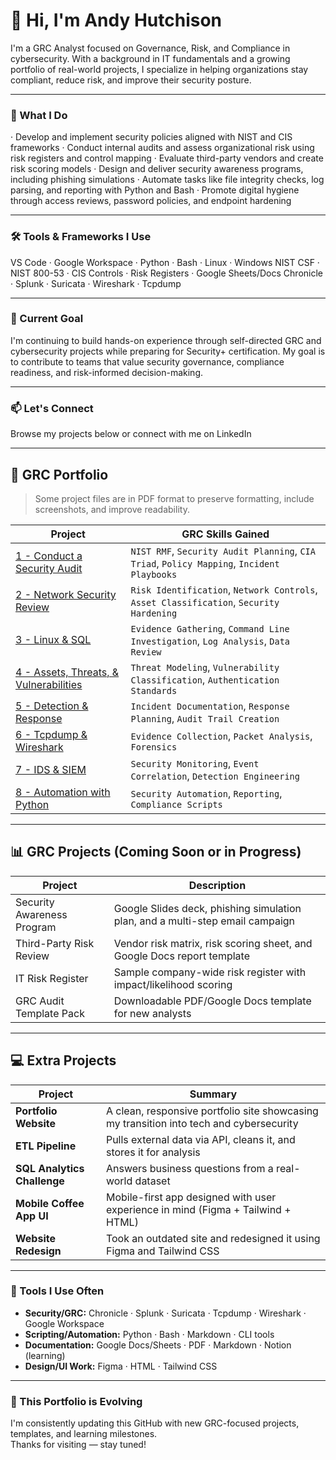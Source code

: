 # 👋 Hi, I'm Andy Hutchison

I'm a GRC Analyst focused on Governance, Risk, and Compliance in cybersecurity. With a background in IT fundamentals and a growing portfolio of real-world projects, I specialize in helping organizations stay compliant, reduce risk, and improve their security posture.

---

### 🔐 What I Do

· Develop and implement security policies aligned with NIST and CIS frameworks
· Conduct internal audits and assess organizational risk using risk registers and control mapping
· Evaluate third-party vendors and create risk scoring models
· Design and deliver security awareness programs, including phishing simulations
· Automate tasks like file integrity checks, log parsing, and reporting with Python and Bash
· Promote digital hygiene through access reviews, password policies, and endpoint hardening

---

### 🛠️ Tools & Frameworks I Use

VS Code · Google Workspace · Python · Bash · Linux · Windows
NIST CSF · NIST 800-53 · CIS Controls · Risk Registers · Google Sheets/Docs
Chronicle · Splunk · Suricata · Wireshark · Tcpdump

---

### 🚀 Current Goal

I'm continuing to build hands-on experience through self-directed GRC and cybersecurity projects while preparing for Security+ certification. My goal is to contribute to teams that value security governance, compliance readiness, and risk-informed decision-making.

---

### 📫 Let's Connect

Browse my projects below or connect with me on LinkedIn

---

## 🧠 GRC Portfolio

> Some project files are in PDF format to preserve formatting, include screenshots, and improve readability.

| Project | GRC Skills Gained |
|--------|-------------------|
| [1 - Conduct a Security Audit](https://github.com/Andy-Hutch/Andy-Hutch/tree/main/1%20-%20Conduct%20an%20Audit) | `NIST RMF`, `Security Audit Planning`, `CIA Triad`, `Policy Mapping`, `Incident Playbooks` |
| [2 - Network Security Review](https://github.com/Andy-Hutch/Andy-Hutch/tree/main/2%20-%20Network%20Security) | `Risk Identification`, `Network Controls`, `Asset Classification`, `Security Hardening` |
| [3 - Linux & SQL](https://github.com/Andy-Hutch/Andy-Hutch/tree/main/3%20-%20Linux%20%26%20SQL) | `Evidence Gathering`, `Command Line Investigation`, `Log Analysis`, `Data Review` |
| [4 - Assets, Threats, & Vulnerabilities](https://github.com/Andy-Hutch/Andy-Hutch/tree/main/4%20-%20Assets%20%26%20Threats%20%20%26%20Vulnerabilities) | `Threat Modeling`, `Vulnerability Classification`, `Authentication Standards` |
| [5 - Detection & Response](https://github.com/Andy-Hutch/Andy-Hutch/tree/main/5%20-%20Detection%20%26%20response) | `Incident Documentation`, `Response Planning`, `Audit Trail Creation` |
| [6 - Tcpdump & Wireshark](https://github.com/Andy-Hutch/Andy-Hutch/tree/main/6%20-%20Tcpdump%20%26%20Wireshark) | `Evidence Collection`, `Packet Analysis`, `Forensics` |
| [7 - IDS & SIEM](https://github.com/Andy-Hutch/Andy-Hutch/tree/main/7%20-%20IDS%20%26%20SIEM) | `Security Monitoring`, `Event Correlation`, `Detection Engineering` |
| [8 - Automation with Python](https://github.com/Andy-Hutch/Andy-Hutch/tree/main/8%20-%20Automation%20with%20Python) | `Security Automation`, `Reporting`, `Compliance Scripts` |

---

## 📊 GRC Projects (Coming Soon or in Progress)

| Project | Description |
|--------|-------------|
| Security Awareness Program | Google Slides deck, phishing simulation plan, and a multi-step email campaign |
| Third-Party Risk Review | Vendor risk matrix, risk scoring sheet, and Google Docs report template |
| IT Risk Register | Sample company-wide risk register with impact/likelihood scoring |
| GRC Audit Template Pack | Downloadable PDF/Google Docs template for new analysts |

---

## 💻 Extra Projects

| Project | Summary |
|--------|---------|
| **Portfolio Website** | A clean, responsive portfolio site showcasing my transition into tech and cybersecurity |
| **ETL Pipeline** | Pulls external data via API, cleans it, and stores it for analysis |
| **SQL Analytics Challenge** | Answers business questions from a real-world dataset |
| **Mobile Coffee App UI** | Mobile-first app designed with user experience in mind (Figma + Tailwind + HTML) |
| **Website Redesign** | Took an outdated site and redesigned it using Figma and Tailwind CSS |

---

### 🔧 Tools I Use Often

- **Security/GRC:** Chronicle · Splunk · Suricata · Tcpdump · Wireshark · Google Workspace  
- **Scripting/Automation:** Python · Bash · Markdown · CLI tools  
- **Documentation:** Google Docs/Sheets · PDF · Markdown · Notion (learning)  
- **Design/UI Work:** Figma · HTML · Tailwind CSS

---

### 🚧 This Portfolio is Evolving

I'm consistently updating this GitHub with new GRC-focused projects, templates, and learning milestones.  
Thanks for visiting — stay tuned!
